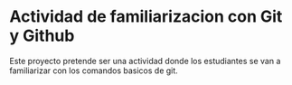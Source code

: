 # Actividad de familiarizacion con Git y Github

Este proyecto pretende ser una actividad donde los estudiantes se van a familiarizar con los comandos basicos de git.